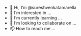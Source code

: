 - 👋 Hi, I’m @sureshvenkatamarella
- 👀 I’m interested in ...
- 🌱 I’m currently learning ...
- 💞️ I’m looking to collaborate on ...
- 📫 How to reach me ...

<!---
sureshvenkatamarella/sureshvenkatamarella is a ✨ special ✨ repository because its `README.md` (this file) appears on your GitHub profile.
You can click the Preview link to take a look at your changes.
--->
